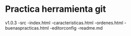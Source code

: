 # Practica herramienta git
v1.0.3
-src
    -index.html
    -caracteristicas.html
    -ordenes.html
    -buenaspracticas.html
-editorconfig
-readme.md
